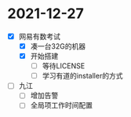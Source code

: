 # 2021-12-27
 - [x] 网易有数考试
   - [x] 凑一台32G的机器
   - [x] 开始搭建
     - [ ] 等待LICENSE
     - [ ] 学习有道的installer的方式
 - [ ] 九江
   - [ ] 增加告警
   - [ ] 全局项工作时间配置